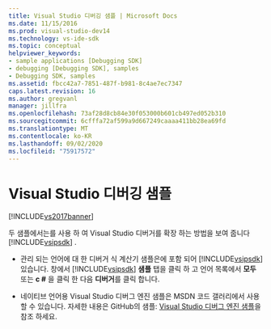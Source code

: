 ```yaml
---
title: Visual Studio 디버깅 샘플 | Microsoft Docs
ms.date: 11/15/2016
ms.prod: visual-studio-dev14
ms.technology: vs-ide-sdk
ms.topic: conceptual
helpviewer_keywords:
- sample applications [Debugging SDK]
- debugging [Debugging SDK], samples
- Debugging SDK, samples
ms.assetid: fbcc42a7-7851-487f-b981-8c4ae7ec7347
caps.latest.revision: 16
ms.author: gregvanl
manager: jillfra
ms.openlocfilehash: 73af28d8cb84e30f053000b601cb497ed052b310
ms.sourcegitcommit: 6cfffa72af599a9d667249caaaa411bb28ea69fd
ms.translationtype: MT
ms.contentlocale: ko-KR
ms.lasthandoff: 09/02/2020
ms.locfileid: "75917572"
---
```

# <a name="visual-studio-debugging-samples"></a>Visual Studio 디버깅 샘플
[!INCLUDE[vs2017banner](../../includes/vs2017banner.md)]

두 샘플에서는를 사용 하 여 Visual Studio 디버거를 확장 하는 방법을 보여 줍니다 [!INCLUDE[vsipsdk](../../includes/vsipsdk-md.md)] .  
  
- 관리 되는 언어에 대 한 디버거 식 계산기 샘플은에 포함 되어 [!INCLUDE[vsipsdk](../../includes/vsipsdk-md.md)] 있습니다. 창에서 [!INCLUDE[vsipsdk](../../includes/vsipsdk-md.md)] **샘플** 탭을 클릭 하 고 언어 목록에서 **모두** 또는 **c #** 을 클릭 한 다음 **디버거**를 클릭 합니다.  
  
- 네이티브 언어용 Visual Studio 디버그 엔진 샘플은 MSDN 코드 갤러리에서 사용할 수 있습니다. 자세한 내용은 GitHub의 샘플: [Visual Studio 디버그 엔진 샘플](https://github.com/microsoftarchive/msdn-code-gallery-microsoft/tree/master/Visual%20Studio%20Product%20Team/Visual%20Studio%20Debug%20Engine%20Sample)을 참조 하세요.